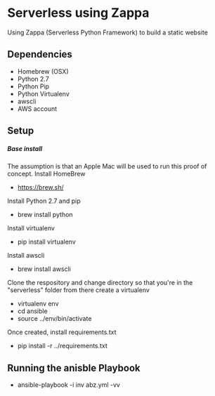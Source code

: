 # Serverless using Zappa

Using Zappa (Serverless Python Framework) to build a static website

Dependencies
------------
* Homebrew (OSX)
* Python 2.7
* Python Pip
* Python Virtualenv
* awscli
* AWS account

Setup
-----
##### Base install

The assumption is that an Apple Mac will be used to run this proof of concept.
Install HomeBrew
- https://brew.sh/

Install Python 2.7 and pip
- brew install python

Install virtualenv
- pip install virtualenv

Install awscli
- brew install awscli

Clone the respository and change directory so that you're in the "serverless" folder from there create a virtualenv
- virtualenv env
- cd ansible
- source ../env/bin/activate

Once created, install requirements.txt
- pip install -r ../requirements.txt

## Running the anisble Playbook
- ansible-playbook -i inv abz.yml -vv
